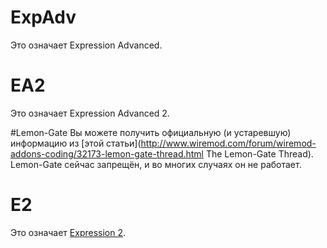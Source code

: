 # ExpAdv
Это означает Expression Advanced.

# EA2
Это означает Expression Advanced 2.

#Lemon-Gate
Вы можете получить официальную (и устаревшую) информацию из [этой статьи](http://www.wiremod.com/forum/wiremod-addons-coding/32173-lemon-gate-thread.html The Lemon-Gate Thread). Lemon-Gate сейчас запрещён, и во многих случаях он не работает.

# E2
Это означает [Expression 2](http://wiki.wiremod.com/wiki/Expression_2).